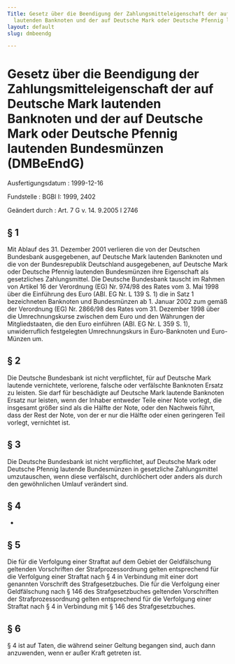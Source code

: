 ```yaml
---
Title: Gesetz über die Beendigung der Zahlungsmitteleigenschaft der auf Deutsche Mark
  lautenden Banknoten und der auf Deutsche Mark oder Deutsche Pfennig lautenden Bundesmünzen
layout: default
slug: dmbeendg

---
```


# Gesetz über die Beendigung der Zahlungsmitteleigenschaft der auf Deutsche Mark lautenden Banknoten und der auf Deutsche Mark oder Deutsche Pfennig lautenden Bundesmünzen (DMBeEndG)

Ausfertigungsdatum
:   1999-12-16

Fundstelle
:   BGBl I: 1999, 2402

Geändert durch
:   Art. 7 G v. 14. 9.2005 I 2746


## § 1

Mit Ablauf des 31. Dezember 2001 verlieren die von der Deutschen
Bundesbank ausgegebenen, auf Deutsche Mark lautenden Banknoten und die
von der Bundesrepublik Deutschland ausgegebenen, auf Deutsche Mark
oder Deutsche Pfennig lautenden Bundesmünzen ihre Eigenschaft als
gesetzliches Zahlungsmittel. Die Deutsche Bundesbank tauscht im Rahmen
von Artikel 16 der Verordnung (EG) Nr. 974/98 des Rates vom 3. Mai
1998 über die Einführung des Euro (ABl. EG Nr. L 139 S. 1) die in Satz
1 bezeichneten Banknoten und Bundesmünzen ab 1. Januar 2002 zum gemäß
der Verordnung (EG) Nr. 2866/98 des Rates vom 31. Dezember 1998 über
die Umrechnungskurse zwischen dem Euro und den Währungen der
Mitgliedstaaten, die den Euro einführen (ABl. EG Nr. L 359 S. 1),
unwiderruflich festgelegten Umrechnungskurs in Euro-Banknoten und
Euro-Münzen um.


## § 2

Die Deutsche Bundesbank ist nicht verpflichtet, für auf Deutsche Mark
lautende vernichtete, verlorene, falsche oder verfälschte Banknoten
Ersatz zu leisten. Sie darf für beschädigte auf Deutsche Mark lautende
Banknoten Ersatz nur leisten, wenn der Inhaber entweder Teile einer
Note vorlegt, die insgesamt größer sind als die Hälfte der Note, oder
den Nachweis führt, dass der Rest der Note, von der er nur die Hälfte
oder einen geringeren Teil vorlegt, vernichtet ist.


## § 3

Die Deutsche Bundesbank ist nicht verpflichtet, auf Deutsche Mark oder
Deutsche Pfennig lautende Bundesmünzen in gesetzliche Zahlungsmittel
umzutauschen, wenn diese verfälscht, durchlöchert oder anders als
durch den gewöhnlichen Umlauf verändert sind.


## § 4

-


## § 5

Die für die Verfolgung einer Straftat auf dem Gebiet der Geldfälschung
geltenden Vorschriften der Strafprozessordnung gelten entsprechend für
die Verfolgung einer Straftat nach § 4 in Verbindung mit einer dort
genannten Vorschrift des Strafgesetzbuches. Die für die Verfolgung
einer Geldfälschung nach § 146 des Strafgesetzbuches geltenden
Vorschriften der Strafprozessordnung gelten entsprechend für die
Verfolgung einer Straftat nach § 4 in Verbindung mit § 146 des
Strafgesetzbuches.


## § 6

§ 4 ist auf Taten, die während seiner Geltung begangen sind, auch dann
anzuwenden, wenn er außer Kraft getreten ist.

